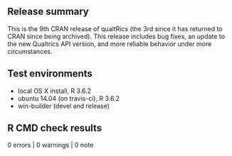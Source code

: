 ## Release summary

This is the 9th CRAN release of qualtRics (the 3rd since it has returned to CRAN since being archived). This release includes bug fixes, an update to the new Qualtrics API version, and more reliable behavior under more circumstances.

## Test environments
* local OS X install, R 3.6.2
* ubuntu 14.04 (on travis-ci), R 3.6.2
* win-builder (devel and release)

## R CMD check results

0 errors | 0 warnings | 0 note
